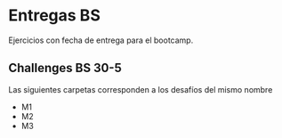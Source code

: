 # Entregas BS
Ejercicios con fecha de entrega para el bootcamp.
## Challenges BS 30-5
Las siguientes carpetas corresponden a los desafíos del mismo nombre
* M1
* M2
* M3
